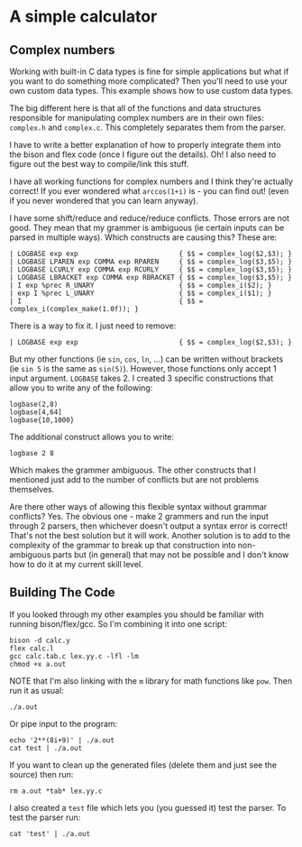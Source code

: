 A simple calculator
=============================================================================
Complex numbers
-----------------------------------------------------------------------------
Working with built-in C data types is fine for simple applications but what
if you want to do something more complicated? Then you'll need to use your
own custom data types. This example shows how to use custom data types.

The big different here is that all of the functions and data structures
responsible for manipulating complex numbers are in their own files:
`complex.h` and `complex.c`. This completely separates them from the parser.

I have to write a better explanation of how to properly integrate them into
the bison and flex code (once I figure out the details). Oh! I also need to 
figure out the best way to compile/link this stuff.

I have all working functions for complex numbers and I think they're actually
correct! If you ever wondered what `arccos(1+i)` is - you can find out!
(even if you never wondered that you can learn anyway). 

I have some shift/reduce and reduce/reduce conflicts. Those errors are not 
good. They mean that my grammer is ambiguous (ie certain inputs can be
parsed in multiple ways). Which constructs are causing this? These are:

	| LOGBASE exp exp                         { $$ = complex_log($2,$3); }
	| LOGBASE LPAREN exp COMMA exp RPAREN     { $$ = complex_log($3,$5); }
	| LOGBASE LCURLY exp COMMA exp RCURLY     { $$ = complex_log($3,$5); }
	| LOGBASE LBRACKET exp COMMA exp RBRACKET { $$ = complex_log($3,$5); }
	| I exp %prec R_UNARY                     { $$ = complex_i($2); } 
	| exp I %prec L_UNARY                     { $$ = complex_i($1); } 
	| I                                       { $$ = complex_i(complex_make(1.0f)); }

There is a way to fix it. I just need to remove:

	| LOGBASE exp exp                         { $$ = complex_log($2,$3); }

But my other functions (ie `sin`, `cos`, `ln`, ...) can be written without
brackets (ie `sin 5` is the same as `sin(5)`). However, those functions only
accept 1 input argument. `LOGBASE` takes 2. I created 3 specific
constructions that allow you to write any of the following:

	logbase(2,8)
	logbase[4,64]
	logbase{10,1000}

The additional construct allows you to write:

	logbase 2 8

Which makes the grammer ambiguous. The other constructs that I mentioned just
add to the number of conflicts but are not problems themselves.

Are there other ways of allowing this flexible syntax without grammar
conflicts? Yes. The obvious one - make 2 grammers and run the input through
2 parsers, then whichever doesn't output a syntax error is correct! That's
not the best solution but it will work. Another solution is to add to the
complexity of the grammar to break up that construction into non-ambiguous
parts but (in general) that may not be possible and I don't know how to do 
it at my current skill level.

Building The Code
-----------------------------------------------------------------------------
If you looked through my other examples you should be familiar with running 
bison/flex/gcc. So I'm combining it into one script:

	bison -d calc.y
	flex calc.l
	gcc calc.tab.c lex.yy.c -lfl -lm
	chmod +x a.out

NOTE that I'm also linking with the `m` library for math functions like
`pow`. Then run it as usual:

	./a.out

Or pipe input to the program:

	echo '2**(8i+9)' | ./a.out
	cat test | ./a.out

If you want to clean up the generated files (delete them and just see the
source) then run:

	rm a.out *tab* lex.yy.c

I also created a `test` file which lets you (you guessed it) test the parser.
To test the parser run:

	cat 'test' | ./a.out
